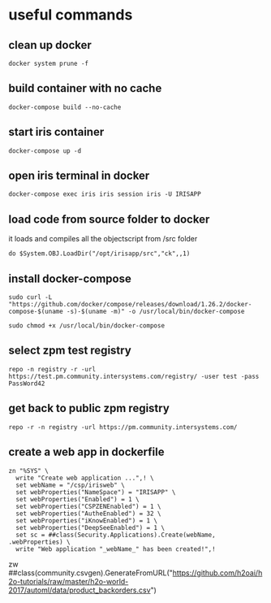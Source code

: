 # useful commands
## clean up docker 
```
docker system prune -f
```

## build container with no cache
```
docker-compose build --no-cache
```
## start iris container
```
docker-compose up -d
```

## open iris terminal in docker
```
docker-compose exec iris iris session iris -U IRISAPP
```

## load code from source folder to docker 
it loads and compiles all the objectscript from /src folder
```
do $System.OBJ.LoadDir("/opt/irisapp/src","ck",,1)

```


## install docker-compose
```
sudo curl -L "https://github.com/docker/compose/releases/download/1.26.2/docker-compose-$(uname -s)-$(uname -m)" -o /usr/local/bin/docker-compose

sudo chmod +x /usr/local/bin/docker-compose

```

## select zpm test registry
```
repo -n registry -r -url https://test.pm.community.intersystems.com/registry/ -user test -pass PassWord42
```

## get back to public zpm registry
```
repo -r -n registry -url https://pm.community.intersystems.com/
```

## create a web app in dockerfile
```
zn "%SYS" \
  write "Create web application ...",! \
  set webName = "/csp/irisweb" \
  set webProperties("NameSpace") = "IRISAPP" \
  set webProperties("Enabled") = 1 \
  set webProperties("CSPZENEnabled") = 1 \
  set webProperties("AutheEnabled") = 32 \
  set webProperties("iKnowEnabled") = 1 \
  set webProperties("DeepSeeEnabled") = 1 \
  set sc = ##class(Security.Applications).Create(webName, .webProperties) \
  write "Web application "_webName_" has been created!",! 
```

zw ##class(community.csvgen).GenerateFromURL("https://github.com/h2oai/h2o-tutorials/raw/master/h2o-world-2017/automl/data/product_backorders.csv")

